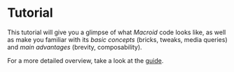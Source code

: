 # Tutorial

This tutorial will give you a glimpse of what *Macroid* code looks like, as well as make you familiar with its
*basic concepts* (bricks, tweaks, media queries) and *main advantages* (brevity, composability).

For a more detailed overview, take a look at the [guide](Guide.html).